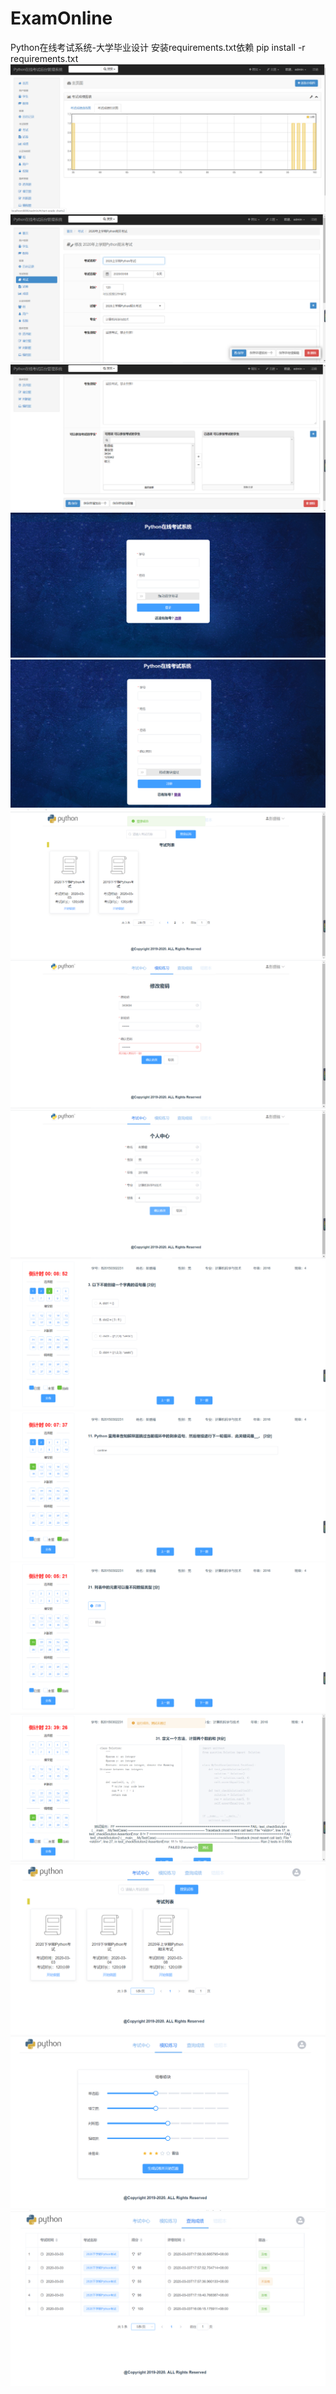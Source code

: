 # ExamOnline
Python在线考试系统-大学毕业设计
安装requirements.txt依赖
pip install -r requirements.txt
![image](https://github.com/520118202/ExamOnline/blob/master/templates/img/1.png)
![image](https://github.com/520118202/ExamOnline/blob/master/templates/img/2.png)
![image](https://github.com/520118202/ExamOnline/blob/master/templates/img/3.png)
![image](https://github.com/520118202/ExamOnline/blob/master/templates/img/4.png)
![image](https://github.com/520118202/ExamOnline/blob/master/templates/img/5.png)
![image](https://github.com/520118202/ExamOnline/blob/master/templates/img/6.png)
![image](https://github.com/520118202/ExamOnline/blob/master/templates/img/7.png)
![image](https://github.com/520118202/ExamOnline/blob/master/templates/img/8.png)
![image](https://github.com/520118202/ExamOnline/blob/master/templates/img/9.png)
![image](https://github.com/520118202/ExamOnline/blob/master/templates/img/10.png)
![image](https://github.com/520118202/ExamOnline/blob/master/templates/img/11.png)
![image](https://github.com/520118202/ExamOnline/blob/master/templates/img/12.png)
![image](https://github.com/520118202/ExamOnline/blob/master/templates/img/13.png)
![image](https://github.com/520118202/ExamOnline/blob/master/templates/img/14.png)
![image](https://github.com/520118202/ExamOnline/blob/master/templates/img/15.png)
